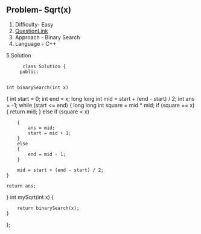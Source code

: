 ## Problem- Sqrt(x)

1. Difficulty- Easy
2. [QuestionLink](https://leetcode.com/problems/sqrtx/https://leetcode.com/problems/sqrtx/)
3. Approach - Binary Search
4. Language - C++

5.Solution

          class Solution {
         public:


    int binarySearch(int x)

{
int start = 0;
int end = x;
long long int mid = start + (end - start) / 2;
int ans = -1;
while (start <= end)
{
long long int square = mid \* mid;
if (square == x)
{
return mid;
}
else if (square < x)

        {
            ans = mid;
            start = mid + 1;
        }
        else
        {
            end = mid - 1;
        }

        mid = start + (end - start) / 2;
    }

    return ans;

}
int mySqrt(int x) {

        return binarySearch(x);
    }

};
